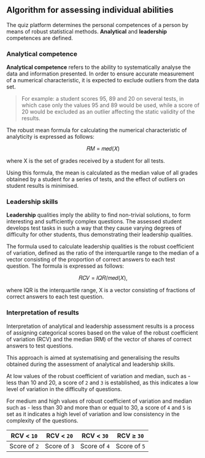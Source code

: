 ## Algorithm for assessing individual abilities

The quiz platform determines the personal competences of a person by means of robust statistical methods. **Analytical** and **leadership** competences are defined.

### Analytical competence

**Analytical competence** refers to the ability to systematically analyse the data and information presented. In order to ensure accurate measurement of a numerical characteristic, it is expected to exclude outliers from the data set. 

> For example: a student scores 95, 89 and 20 on several tests, in which case only the values 95 and 89 would be used, while a score of 20 would be excluded as an outlier affecting the static validity of the results.

The robust mean formula for calculating the numerical characteristic of analyticity is expressed as follows:
<p align="center">
  𝑅𝑀 = 𝑚𝑒𝑑(𝑋)
</p>
where X is the set of grades received by a student for all tests.

Using this formula, the mean is calculated as the median value of all grades obtained by a student for a series of tests, and the effect of outliers on student results is minimised.

### Leadership skills

**Leadership** qualities imply the ability to find non-trivial solutions, to form interesting and sufficiently complex questions. The assessed student develops test tasks in such a way that they cause varying degrees of difficulty for other students, thus demonstrating their leadership qualities.

The formula used to calculate leadership qualities is the robust coefficient of variation, defined as the ratio of the interquartile range to the median of a vector consisting of the proportion of correct answers to each test question. The formula is expressed as follows:
<p align="center">
  𝑅𝐶𝑉 = 𝐼𝑄𝑅/𝑚𝑒𝑑(𝑋), 
</p>
where IQR is the interquartile range, X is a vector consisting of fractions of correct answers to each test question.

### Interpretation of results
Interpretation of analytical and leadership assessment results is a process of assigning categorical scores based on the value of the robust coefficient of variation (RCV) and the median (RM) of the vector of shares of correct answers to test questions. 

This approach is aimed at systematising and generalising the results obtained during the assessment of analytical and leadership skills.

At low values of the robust coefficient of variation and median, such as - less than 10 and 20, a score of `2` and `3` is established, as this indicates a low level of variation in the difficulty of questions. 

For medium and high values of robust coefficient of variation and median such as - less than 30 and more than or equal to 30, a score of `4` and `5` is set as it indicates a high level of variation and low consistency in the complexity of the questions.

| RCV < `10` | RCV < `20` | RCV < `30` | RCV ≥ `30` | 
| -------- | -------- | -------- | -------- |
| Score of `2` | Score of `3` | Score of `4` | Score of `5` | 
